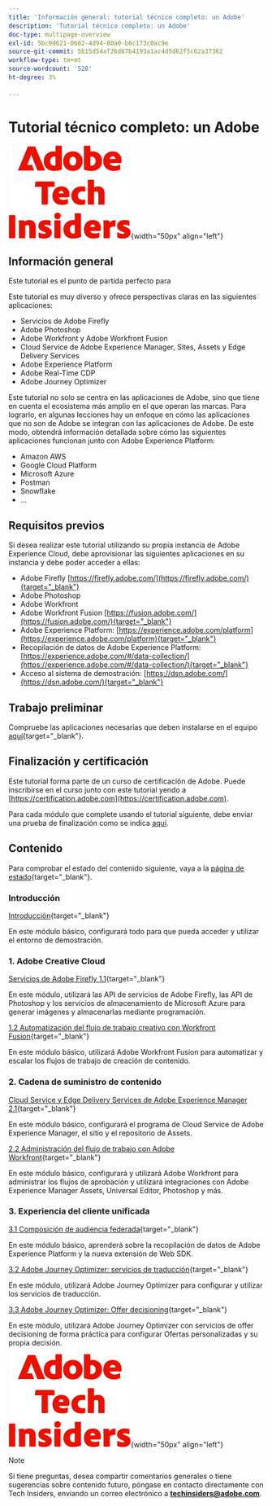 ```yaml
---
title: 'Información general: tutorial técnico completo: un Adobe'
description: 'Tutorial técnico completo: un Adobe'
doc-type: multipage-overview
exl-id: 5bc0d621-0662-4d94-80a0-b6c173c0ac9e
source-git-commit: 5b15d54af26d67b4193a1ac4d5d62f5c62a37362
workflow-type: tm+mt
source-wordcount: '528'
ht-degree: 3%

---
```


# Tutorial técnico completo: un Adobe

![Perspectivas técnicas](./assets/images/techinsiders.png){width="50px" align="left"}

## Información general

Este tutorial es el punto de partida perfecto para

Este tutorial es muy diverso y ofrece perspectivas claras en las siguientes aplicaciones:

- Servicios de Adobe Firefly
- Adobe Photoshop
- Adobe Workfront y Adobe Workfront Fusion
- Cloud Service de Adobe Experience Manager, Sites, Assets y Edge Delivery Services
- Adobe Experience Platform
- Adobe Real-Time CDP
- Adobe Journey Optimizer


Este tutorial no solo se centra en las aplicaciones de Adobe, sino que tiene en cuenta el ecosistema más amplio en el que operan las marcas. Para lograrlo, en algunas lecciones hay un enfoque en cómo las aplicaciones que no son de Adobe se integran con las aplicaciones de Adobe. De este modo, obtendrá información detallada sobre cómo las siguientes aplicaciones funcionan junto con Adobe Experience Platform:

- Amazon AWS
- Google Cloud Platform
- Microsoft Azure
- Postman
- Snowflake
- ...

## Requisitos previos

Si desea realizar este tutorial utilizando su propia instancia de Adobe Experience Cloud, debe aprovisionar las siguientes aplicaciones en su instancia y debe poder acceder a ellas:

- Adobe Firefly [https://firefly.adobe.com/](https://firefly.adobe.com/){target="_blank"}
- Adobe Photoshop
- Adobe Workfront
- Adobe Workfront Fusion [https://fusion.adobe.com/](https://fusion.adobe.com/){target="_blank"}
- Adobe Experience Platform: [https://experience.adobe.com/platform](https://experience.adobe.com/platform){target="_blank"}
- Recopilación de datos de Adobe Experience Platform: [https://experience.adobe.com/#/data-collection/](https://experience.adobe.com/#/data-collection/){target="_blank"}
- Acceso al sistema de demostración: [https://dsn.adobe.com/](https://dsn.adobe.com/){target="_blank"}

## Trabajo preliminar

Compruebe las aplicaciones necesarias que deben instalarse en el equipo [aquí](./prework.md){target="_blank"}.

## Finalización y certificación

Este tutorial forma parte de un curso de certificación de Adobe. Puede inscribirse en el curso junto con este tutorial yendo a [https://certification.adobe.com](https://certification.adobe.com).

Para cada módulo que complete usando el tutorial siguiente, debe enviar una prueba de finalización como se indica [aquí](./completion.md).

## Contenido

Para comprobar el estado del contenido siguiente, vaya a la [página de estado](./status.md){target="_blank"}.

### Introducción

[Introducción](./modules/getting-started/gettingstarted/getting-started.md){target="_blank"}

En este módulo básico, configurará todo para que pueda acceder y utilizar el entorno de demostración.

### 1. Adobe Creative Cloud

[Servicios de Adobe Firefly 1.1](./modules/creative-cloud/module1.1/firefly-services.md){target="_blank"}

En este módulo, utilizará las API de servicios de Adobe Firefly, las API de Photoshop y los servicios de almacenamiento de Microsoft Azure para generar imágenes y almacenarlas mediante programación.

[1.2 Automatización del flujo de trabajo creativo con Workfront Fusion](./modules/creative-cloud/module1.2/automation.md){target="_blank"}

En este módulo básico, utilizará Adobe Workfront Fusion para automatizar y escalar los flujos de trabajo de creación de contenido.

### 2. Cadena de suministro de contenido

[Cloud Service y Edge Delivery Services de Adobe Experience Manager 2.1](./modules/csc/module2.1/aemcs.md){target="_blank"}

En este módulo básico, configurará el programa de Cloud Service de Adobe Experience Manager, el sitio y el repositorio de Assets.

[2.2 Administración del flujo de trabajo con Adobe Workfront](./modules/csc/module2.2/workfront.md){target="_blank"}

En este módulo básico, configurará y utilizará Adobe Workfront para administrar los flujos de aprobación y utilizará integraciones con Adobe Experience Manager Assets, Universal Editor, Photoshop y más.

### 3. Experiencia del cliente unificada

[3.1 Composición de audiencia federada](./modules/uce/module3.1/fac.md){target="_blank"}

En este módulo básico, aprenderá sobre la recopilación de datos de Adobe Experience Platform y la nueva extensión de Web SDK.

[3.2 Adobe Journey Optimizer: servicios de traducción](./modules/uce/module3.2/ajotranslationsvcs.md){target="_blank"}

En este módulo, utilizará Adobe Journey Optimizer para configurar y utilizar los servicios de traducción.

[3.3 Adobe Journey Optimizer: Offer decisioning](./modules/uce/module3.3/offer-decisioning.md){target="_blank"}

En este módulo, utilizará Adobe Journey Optimizer con servicios de offer decisioning de forma práctica para configurar Ofertas personalizadas y su propia decisión.

![Perspectivas técnicas](./assets/images/techinsiders.png){width="50px" align="left"}

>[!NOTE]
>
>Si tiene preguntas, desea compartir comentarios generales o tiene sugerencias sobre contenido futuro, póngase en contacto directamente con Tech Insiders, enviando un correo electrónico a **techinsiders@adobe.com**.
